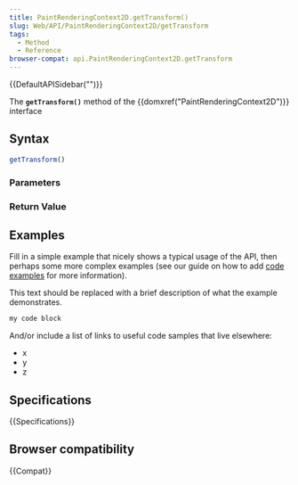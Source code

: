 ```yaml
---
title: PaintRenderingContext2D.getTransform()
slug: Web/API/PaintRenderingContext2D/getTransform
tags:
  - Method
  - Reference
browser-compat: api.PaintRenderingContext2D.getTransform
---
```

{{DefaultAPISidebar("")}}

The **`getTransform()`** method of the {{domxref("PaintRenderingContext2D")}} interface 

## Syntax

```js
getTransform()
```

### Parameters



### Return Value



## Examples

Fill in a simple example that nicely shows a typical usage of the API, then perhaps some more complex examples (see our guide on how to add [code examples](/en-US/docs/MDN/Contribute/Structures/Code_examples) for more information).

This text should be replaced with a brief description of what the example demonstrates.

```js
my code block
```

And/or include a list of links to useful code samples that live elsewhere:

*   x
*   y
*   z

## Specifications

{{Specifications}}

## Browser compatibility

{{Compat}}


